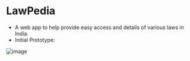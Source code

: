 # LawPedia
- A web app to help provide easy access and details of various laws in India.
- Initial Prototype: 

![image](https://user-images.githubusercontent.com/19510062/147645748-485d028d-eb7e-42d9-b5d2-1feeac4a7af5.png)

